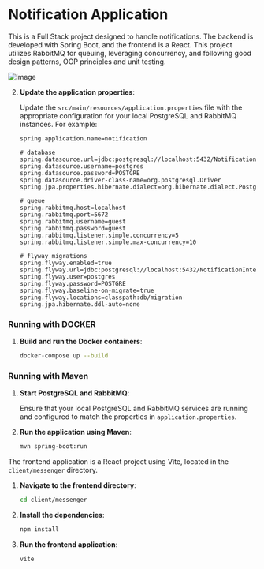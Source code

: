 # Notification Application

This is a Full Stack project designed to handle notifications. The backend is developed with Spring Boot, and the frontend is a React. This project utilizes RabbitMQ for queuing, leveraging concurrency, and following good design patterns, OOP principles and unit testing.

![image](https://github.com/user-attachments/assets/12972bf8-9a0b-4616-9ad5-5f1d4cc85a0c)

2. **Update the application properties**:

    Update the `src/main/resources/application.properties` file with the appropriate configuration for your local PostgreSQL and RabbitMQ instances. For example:

    ```properties
    spring.application.name=notification

    # database
    spring.datasource.url=jdbc:postgresql://localhost:5432/NotificationInterview
    spring.datasource.username=postgres
    spring.datasource.password=POSTGRE
    spring.datasource.driver-class-name=org.postgresql.Driver
    spring.jpa.properties.hibernate.dialect=org.hibernate.dialect.PostgreSQLDialect

    # queue
    spring.rabbitmq.host=localhost
    spring.rabbitmq.port=5672
    spring.rabbitmq.username=guest
    spring.rabbitmq.password=guest
    spring.rabbitmq.listener.simple.concurrency=5
    spring.rabbitmq.listener.simple.max-concurrency=10

    # flyway migrations
    spring.flyway.enabled=true
    spring.flyway.url=jdbc:postgresql://localhost:5432/NotificationInterview
    spring.flyway.user=postgres
    spring.flyway.password=POSTGRE
    spring.flyway.baseline-on-migrate=true
    spring.flyway.locations=classpath:db/migration
    spring.jpa.hibernate.ddl-auto=none
    ```
 ### Running with DOCKER
 1. **Build and run the Docker containers**:

    ```sh
    docker-compose up --build
    ```

### Running with Maven
1. **Start PostgreSQL and RabbitMQ**:

    Ensure that your local PostgreSQL and RabbitMQ services are running and configured to match the properties in `application.properties`.

2. **Run the application using Maven**:

    ```sh
    mvn spring-boot:run
    ```

The frontend application is a React project using Vite, located in the `client/messenger` directory.

1. **Navigate to the frontend directory**:

    ```sh
    cd client/messenger
    ```

2. **Install the dependencies**:

    ```sh
    npm install
    ```

3. **Run the frontend application**:

    ```sh
    vite
    ```


